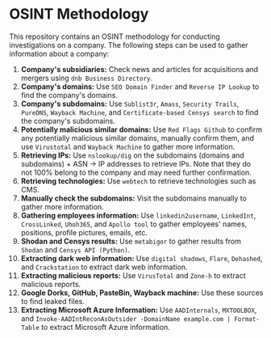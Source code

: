 # OSINT Methodology

This repository contains an OSINT methodology for conducting investigations on a company. The following steps can be used to gather information about a company:

1. **Company's subsidiaries:** Check news and articles for acquisitions and mergers using `dnb Business Directory`.
2. **Company's domains:** Use `SEO Domain Finder` and `Reverse IP Lookup` to find the company's domains.
3. **Company's subdomains:** Use `Sublist3r`, `Amass`, `Security Trails`, `PureDNS`, `Wayback Machine`, and `Certificate-based Censys search` to find the company's subdomains.
4. **Potentially malicious similar domains:** Use `Red Flags Github` to confirm any potentially malicious similar domains, manually confirm them, and use `Virustotal` and `Wayback Machine` to gather more information.
5. **Retrieving IPs:** Use `nslookup/dig` on the subdomains (domains and subdomains) + ASN -> IP addresses to retrieve IPs. Note that they do not 100% belong to the company and may need further confirmation.
6. **Retrieving technologies:** Use `webtech` to retrieve technologies such as CMS.
7. **Manually check the subdomains:** Visit the subdomains manually to gather more information.
8. **Gathering employees information:** Use `linkedin2username`, `LinkedInt`, `CrossLinked`, `Uhoh365`, and `Apollo tool` to gather employees' names, positions, profile pictures, emails, etc.
9. **Shodan and Censys results:** Use `metabigor` to gather results from `Shodan` and `Censys API (Python)`.
10. **Extracting dark web information:** Use `digital shadows`, `Flare`, `Dehashed`, and `Crackstation` to extract dark web information.
11. **Extracting malicious reports:** Use `VirusTotal` and `Zone-h` to extract malicious reports.
12. **Google Dorks, GitHub, PasteBin, Wayback machine:** Use these sources to find leaked files.
13. **Extracting Microsoft Azure Information:** Use `AADInternals`, `MXTOOLBOX`, and `Invoke-AADIntReconAsOutsider -DomainName example.com | Format-Table` to extract Microsoft Azure information.
